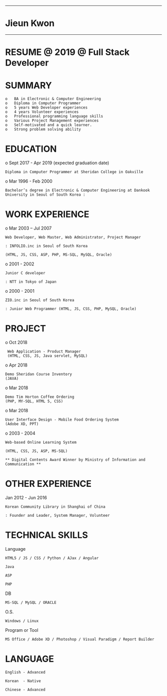 
---------------------------------------------

 #
 #               Jieun Kwon

---------------------------------------------


# RESUME @ 2019 @ Full Stack Developer


# SUMMARY

    o	BA in Electronic & Computer Engineering
    o	Diploma in Computer Programmer
    o	5 years Web Developer experiences
    o	4 years Volunteer experiences
    o	Professional programming language skills
    o	Various Project Management experiences 
    o	Self-motivated and a quick learner.
    o	Strong problem solving ability



# EDUCATION


o Sept 2017 - Apr 2019 (expected graduation date)	

    Diploma in Computer Programmer at Sheridan College in Oakville  
    
o Mar 1996 - Feb 2000	

    Bachelor’s degree in Electronic & Computer Engineering at Dankook University in Seoul of South Korea :    
    


# WORK EXPERIENCE                 



o Mar 2003 – Jul 2007	

    Web Developer, Web Master, Web Administrator, Project Manager
    
    : INFOLIO.inc in Seoul of South Korea
    
    (HTML, JS, CSS, ASP, PHP, MS-SQL, MySQL, Oracle) 
    
o 2001 - 2002	

    Junior C developer
    
    : NTT in Tokyo of Japan
    
    
o 2000 - 2001	

    ZIO.inc in Seoul of South Korea
    
    : Junior Web Programmer (HTML, JS, CSS, PHP, MySQL, Oracle) 
    


# PROJECT

o Oct 2018

     Web Application - Product Manager
     (HTML, CSS, JS, Java servlet, MySQL)

o Apr 2018	

    Demo Sheridan Course Inventory 
    (JAVA) 
    
o Mar 2018	

    Demo Tim Horton Coffee Ordering  
    (PHP, MY-SQL, HTML 5, CSS)
    
o Mar 2018	

    User Interface Design - Mobile Food Ordering System 
    (Adobe XD, PPT) 
    
o 2003 - 2004	

    Web-based Online Learning System
    
    (HTML, CSS, JS, ASP, MS-SQL)
    
    ** Digital Contents Award Winner by Ministry of Information and Communication **



# OTHER EXPERIENCE



Jan 2012 - Jun 2016

    Korean Community Library in Shanghai of China 
    
    : Founder and Leader, System Manager, Volunteer 
    


# TECHNICAL SKILLS


Language 
    
    HTML5 / JS / CSS / Python / AJax / Angular

    Java

    ASP

    PHP

DB 

    MS-SQL / MySQL / ORACLE

O.S. 
    
    Windows / Linux 


Program or Tool

    MS Office / Adobe XD / Photoshop / Visual Paradigm / Report Builder


# LANGUAGE


    English - Advanced

    Korean  - Native

    Chinese - Advanced


